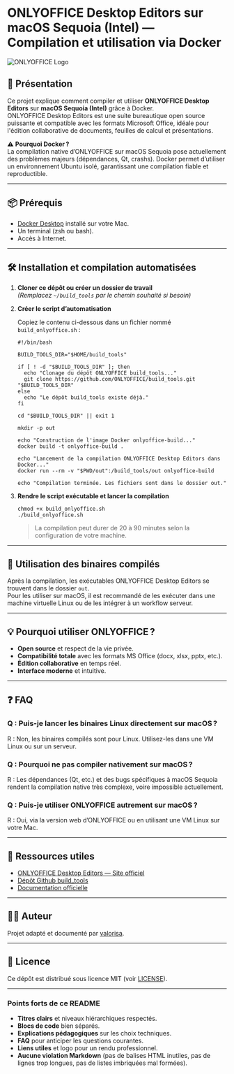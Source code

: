 # ONLYOFFICE Desktop Editors sur macOS Sequoia (Intel) — Compilation et utilisation via Docker

![ONLYOFFICE Logo](https://upload.wikimedia.org/wikipedia/commons/thumb/6/64/ONLYOFFICE_logo_%28default%29.svg/2560px-ONLYOFFICE_logo_%28default%29.svg.png)


## 🚀 Présentation

Ce projet explique comment compiler et utiliser **ONLYOFFICE Desktop Editors** sur **macOS Sequoia (Intel)** grâce à Docker.  
ONLYOFFICE Desktop Editors est une suite bureautique open source puissante et compatible avec les formats Microsoft Office, idéale pour l'édition collaborative de documents, feuilles de calcul et présentations.

⚠️ **Pourquoi Docker ?**  
La compilation native d’ONLYOFFICE sur macOS Sequoia pose actuellement des problèmes majeurs (dépendances, Qt, crashs). Docker permet d’utiliser un environnement Ubuntu isolé, garantissant une compilation fiable et reproductible.

---

## 📦 Prérequis

- [Docker Desktop](https://www.docker.com/products/docker-desktop/) installé sur votre Mac.
- Un terminal (zsh ou bash).
- Accès à Internet.

---

## 🛠️ Installation et compilation automatisées

1. **Cloner ce dépôt ou créer un dossier de travail**  
   *(Remplacez `~/build_tools` par le chemin souhaité si besoin)*

2. **Créer le script d’automatisation**

   Copiez le contenu ci-dessous dans un fichier nommé `build_onlyoffice.sh` :

   ```
   #!/bin/bash

   BUILD_TOOLS_DIR="$HOME/build_tools"

   if [ ! -d "$BUILD_TOOLS_DIR" ]; then
     echo "Clonage du dépôt ONLYOFFICE build_tools..."
     git clone https://github.com/ONLYOFFICE/build_tools.git "$BUILD_TOOLS_DIR"
   else
     echo "Le dépôt build_tools existe déjà."
   fi

   cd "$BUILD_TOOLS_DIR" || exit 1

   mkdir -p out

   echo "Construction de l'image Docker onlyoffice-build..."
   docker build -t onlyoffice-build .

   echo "Lancement de la compilation ONLYOFFICE Desktop Editors dans Docker..."
   docker run --rm -v "$PWD/out":/build_tools/out onlyoffice-build

   echo "Compilation terminée. Les fichiers sont dans le dossier out."
   ```

3. **Rendre le script exécutable et lancer la compilation**

   ```
   chmod +x build_onlyoffice.sh
   ./build_onlyoffice.sh
   ```

   > La compilation peut durer de 20 à 90 minutes selon la configuration de votre machine.

---

## 📝 Utilisation des binaires compilés

Après la compilation, les exécutables ONLYOFFICE Desktop Editors se trouvent dans le dossier `out`.  
Pour les utiliser sur macOS, il est recommandé de les exécuter dans une machine virtuelle Linux ou de les intégrer à un workflow serveur.

---

## 💡 Pourquoi utiliser ONLYOFFICE ?

- **Open source** et respect de la vie privée.
- **Compatibilité totale** avec les formats MS Office (docx, xlsx, pptx, etc.).
- **Édition collaborative** en temps réel.
- **Interface moderne** et intuitive.

---

## ❓ FAQ

### Q : Puis-je lancer les binaires Linux directement sur macOS ?
R : Non, les binaires compilés sont pour Linux. Utilisez-les dans une VM Linux ou sur un serveur.

### Q : Pourquoi ne pas compiler nativement sur macOS ?
R : Les dépendances (Qt, etc.) et des bugs spécifiques à macOS Sequoia rendent la compilation native très complexe, voire impossible actuellement.

### Q : Puis-je utiliser ONLYOFFICE autrement sur macOS ?
R : Oui, via la version web d’ONLYOFFICE ou en utilisant une VM Linux sur votre Mac.

---

## 📝 Ressources utiles

- [ONLYOFFICE Desktop Editors — Site officiel](https://www.onlyoffice.com/fr/desktop.aspx)
- [Dépôt Github build_tools](https://github.com/ONLYOFFICE/build_tools)
- [Documentation officielle](https://helpcenter.onlyoffice.com/)

---

## 🧑‍💻 Auteur

Projet adapté et documenté par [valorisa](https://github.com/valorisa).

---

## 📄 Licence

Ce dépôt est distribué sous licence MIT (voir [LICENSE](LICENSE)).

---

### Points forts de ce README

- **Titres clairs** et niveaux hiérarchiques respectés.
- **Blocs de code** bien séparés.
- **Explications pédagogiques** sur les choix techniques.
- **FAQ** pour anticiper les questions courantes.
- **Liens utiles** et logo pour un rendu professionnel.
- **Aucune violation Markdown** (pas de balises HTML inutiles, pas de lignes trop longues, pas de listes imbriquées mal formées).
